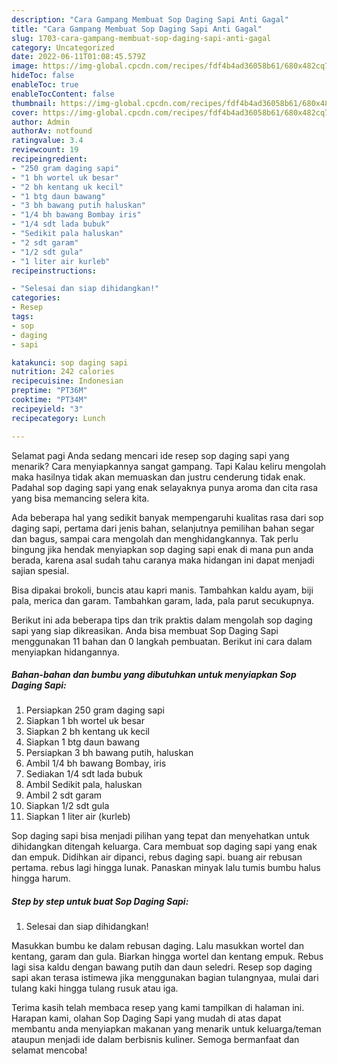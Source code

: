 ```yaml
---
description: "Cara Gampang Membuat Sop Daging Sapi Anti Gagal"
title: "Cara Gampang Membuat Sop Daging Sapi Anti Gagal"
slug: 1703-cara-gampang-membuat-sop-daging-sapi-anti-gagal
category: Uncategorized
date: 2022-06-11T01:08:45.579Z
image: https://img-global.cpcdn.com/recipes/fdf4b4ad36058b61/680x482cq70/sop-daging-sapi-foto-resep-utama.jpg
hideToc: false
enableToc: true
enableTocContent: false
thumbnail: https://img-global.cpcdn.com/recipes/fdf4b4ad36058b61/680x482cq70/sop-daging-sapi-foto-resep-utama.jpg
cover: https://img-global.cpcdn.com/recipes/fdf4b4ad36058b61/680x482cq70/sop-daging-sapi-foto-resep-utama.jpg
author: Admin
authorAv: notfound
ratingvalue: 3.4
reviewcount: 19
recipeingredient:
- "250 gram daging sapi"
- "1 bh wortel uk besar"
- "2 bh kentang uk kecil"
- "1 btg daun bawang"
- "3 bh bawang putih haluskan"
- "1/4 bh bawang Bombay iris"
- "1/4 sdt lada bubuk"
- "Sedikit pala haluskan"
- "2 sdt garam"
- "1/2 sdt gula"
- "1 liter air kurleb"
recipeinstructions:

- "Selesai dan siap dihidangkan!"
categories:
- Resep
tags:
- sop
- daging
- sapi

katakunci: sop daging sapi 
nutrition: 242 calories
recipecuisine: Indonesian
preptime: "PT36M"
cooktime: "PT34M"
recipeyield: "3"
recipecategory: Lunch

---
```



Selamat pagi Anda sedang mencari ide resep sop daging sapi yang menarik? Cara menyiapkannya sangat gampang. Tapi Kalau keliru mengolah maka hasilnya tidak akan memuaskan dan justru cenderung tidak enak. Padahal sop daging sapi yang enak selayaknya punya aroma dan cita rasa yang bisa memancing selera kita.


Ada beberapa hal yang sedikit banyak mempengaruhi kualitas rasa dari sop daging sapi, pertama dari jenis bahan, selanjutnya pemilihan bahan segar dan bagus, sampai cara mengolah dan menghidangkannya. Tak perlu bingung jika hendak menyiapkan sop daging sapi enak di mana pun anda berada, karena asal sudah tahu caranya maka hidangan ini dapat menjadi sajian spesial.

Bisa dipakai brokoli, buncis atau kapri manis. Tambahkan kaldu ayam, biji pala, merica dan garam. Tambahkan garam, lada, pala parut secukupnya.


Berikut ini ada beberapa tips dan trik praktis dalam mengolah sop daging sapi yang siap dikreasikan. Anda bisa membuat Sop Daging Sapi menggunakan 11 bahan dan 0 langkah pembuatan. Berikut ini cara dalam menyiapkan hidangannya.

<!--inarticleads1-->

##### Bahan-bahan dan bumbu yang dibutuhkan untuk menyiapkan Sop Daging Sapi:

1. Persiapkan 250 gram daging sapi
1. Siapkan 1 bh wortel uk besar
1. Siapkan 2 bh kentang uk kecil
1. Siapkan 1 btg daun bawang
1. Persiapkan 3 bh bawang putih, haluskan
1. Ambil 1/4 bh bawang Bombay, iris
1. Sediakan 1/4 sdt lada bubuk
1. Ambil Sedikit pala, haluskan
1. Ambil 2 sdt garam
1. Siapkan 1/2 sdt gula
1. Siapkan 1 liter air (kurleb)


Sop daging sapi bisa menjadi pilihan yang tepat dan menyehatkan untuk dihidangkan ditengah keluarga. Cara membuat sop daging sapi yang enak dan empuk. Didihkan air dipanci, rebus daging sapi. buang air rebusan pertama. rebus lagi hingga lunak. Panaskan minyak lalu tumis bumbu halus hingga harum. 

<!--inarticleads2-->

##### Step by step untuk buat Sop Daging Sapi:


1. Selesai dan siap dihidangkan!

Masukkan bumbu ke dalam rebusan daging. Lalu masukkan wortel dan kentang, garam dan gula. Biarkan hingga wortel dan kentang empuk. Rebus lagi sisa kaldu dengan bawang putih dan daun seledri. Resep sop daging sapi akan terasa istimewa jika menggunakan bagian tulangnyaa, mulai dari tulang kaki hingga tulang rusuk atau iga. 

Terima kasih telah membaca resep yang kami tampilkan di halaman ini. Harapan kami, olahan Sop Daging Sapi yang mudah di atas dapat membantu anda menyiapkan makanan yang menarik untuk keluarga/teman ataupun menjadi ide dalam berbisnis kuliner. Semoga bermanfaat dan selamat mencoba!
